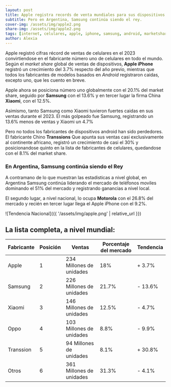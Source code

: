 ```yaml
---
layout: post
title: Apple registra records de venta mundiales para sus dispositivos iPhone en todo el mundo
subtitle: Pero en Argentina, Samsung continúa siendo el rey.
cover-img: /assets/img/apple2.png
share-img: /assets/img/apple2.png
tags: [internet, celulares, apple, iphone, samsung, android, marketshare, stats]
author: Alexia
---
```

Apple registró cifras récord de ventas de celulares en el 2023 convirtiendose en el fabricante número uno de celulares en todo el mundo.
Según el _market share_ global de ventas de dispositivos, **Apple iPhone** registró un crecimiento del 3.7% respecto del año previo, mientras
que todos los fabricantes de modelos basados en _Android_ registraron caidas, excepto uno, que les cuento en breve.

Apple ahora se posiciona número uno globalmente con el 20.1% del market share, seguido por **Samsung** con el 13.6% y en tercer lugar la firma China **Xiaomi**, con el 12.5%.

Asimismo, tanto Samsung como Xiaomi tuvieron fuertes caidas en sus ventas durante el 2023. El más golpeado fue Samsung, registrando un 13.6% menos de ventas y Xiaomi un 4.7%

Pero no todos los fabricantes de dispositivos android han sido perdedores. El fabricante Chino **Transsions** Que apunta sus ventas casi exclusivamente al continente africano,
registró un crecimiento de casi el 30% y posicionandose quinto en la lista de fabricantes de celulares, quedandose con el 8.1% del market share.


### En Argentina, Samsung continúa siendo el Rey

A contramano de lo que muestran las estadisticas a nivel global, en Argentina Samsung continúa liderando el mercado de teléfonos moviles dominando el 51% del mercado y registrando
ganancias a nivel local. 

El segundo lugar, a nivel nacional, lo ocupa **Motorola** con el 26.8% del mercado y recién en tercer lugar llega el Apple iPhone con el 9.2%.

![Tendencia Nacional]({{ '/assets/img/apple.png' | relative_url }})

## La lista completa, a nivel mundial:

| Fabricante | Posición | Ventas | Porcentaje del mercado | Tendencia |
|------------|----------|--------|------------------------|-----------|
| Apple      | 1        | 234 Millones de unidades | 18% | + 3.7% |
| Samsung | 2 | 226 Millones de unidades | 21.7% | - 13.6% |
| Xiaomi | 3 | 146 Millones de unidades | 12.5% | - 4.7% |
| Oppo | 4 | 103 Millones de unidades | 8.8% | - 9.9% |
| Transsion | 5 | 94 Millones de unidades | 8.1% | + 30.8% |
| Otros | 6 | 361 Millones de unidades | 31.3% | - 4.1% |



